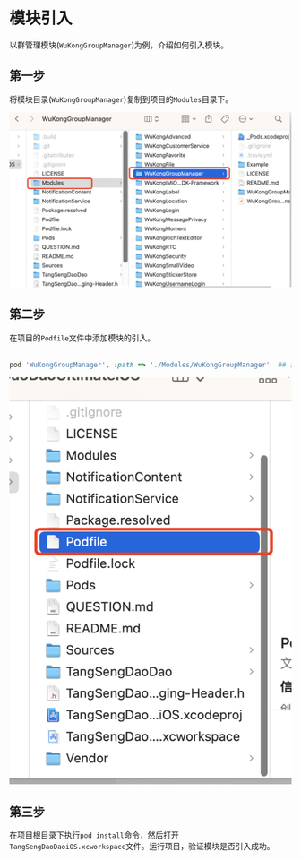 # 模块引入

以群管理模块(`WuKongGroupManager`)为例，介绍如何引入模块。

## 第一步

将模块目录(`WuKongGroupManager`)复制到项目的`Modules`目录下。


![图片](import1.jpg)


## 第二步

在项目的`Podfile`文件中添加模块的引入。

```ruby

pod 'WuKongGroupManager', :path => './Modules/WuKongGroupManager'  ## 群管理

```

![图片](import2.png)

## 第三步

在项目根目录下执行`pod install`命令，然后打开`TangSengDaoDaoiOS.xcworkspace`文件。运行项目，验证模块是否引入成功。